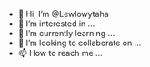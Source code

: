 - 👋 Hi, I’m @Lewlowytaha
- 👀 I’m interested in ...
- 🌱 I’m currently learning ...
- 💞️ I’m looking to collaborate on ...
- 📫 How to reach me ...

<!---
Lewlowytaha/Lewlowytaha is a ✨ special ✨ repository because its `README.md` (this file) appears on your GitHub profile.
You can click the Preview link to take a look at your changes.
--->
